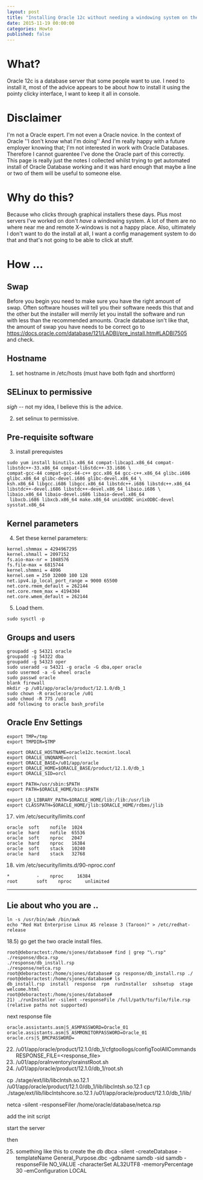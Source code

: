 ```yaml
---
layout: post
title: "Installing Oracle 12c without needing a windowing system on the server"
date: 2015-11-19 00:00:00
categories: Howto
published: false
---
```


# What?

Oracle 12c is a database server that some people want to use. I need to install it, most of the advice appears to be about how to install it using the pointy clicky interface, I want to keep it all in console.

# Disclaimer

I'm not a Oracle expert. I'm not even a Oracle novice. In the context of Oracle ''I don't know what I'm doing'' And I'm really happy with a future employer knowing that; I'm not interested in work with Oracle Databases. Therefore I cannot guarentee I've done the Oracle part of this correctly. This page is really just the notes I collected whilst trying to get automated install of Oracle Database working and it was hard enough that maybe a line or two of them will be useful to someone else.

# Why do this?

Because who clicks through graphical installers these days. Plus most servers I've worked on don't *have* a windowing system. A lot of them are no where near me and remote X-windows is not a happy place. Also, ultimately I don't want to do the install at all, I want a config management system to do that and that's not going to be able to click at stuff.

# How ... 

## Swap
Before you begin you need to make sure you have the right amount of swap. Often software houses will tell you their software needs this that and the other but the installer will merrily let you install the software and run with less than the recommended amounts. Oracle database isn't like that, the amount of swap you have needs to be correct go to <https://docs.oracle.com/database/121/LADBI/pre_install.htm#LADBI7505> and check.

## Hostname

1) set hostname in /etc/hosts (must have both fqdn and shortform)

## SELinux to permissive

*sigh* -- not my idea, I believe this is the advice.

2) set selinux to permissive. 



## Pre-requisite software
3) install prerequistes

```
sudo yum install binutils.x86_64 compat-libcap1.x86_64 compat-libstdc++-33.x86_64 compat-libstdc++-33.i686 \
compat-gcc-44 compat-gcc-44-c++ gcc.x86_64 gcc-c++.x86_64 glibc.i686 glibc.x86_64 glibc-devel.i686 glibc-devel.x86_64 \
ksh.x86_64 libgcc.i686 libgcc.x86_64 libstdc++.i686 libstdc++.x86_64 libstdc++-devel.i686 libstdc++-devel.x86_64 libaio.i686 \
libaio.x86_64 libaio-devel.i686 libaio-devel.x86_64 
 libxcb.i686 libxcb.x86_64 make.x86_64 unixODBC unixODBC-devel sysstat.x86_64
```

## Kernel parameters
4) Set these kernel parameters:
```
kernel.shmmax = 4294967295
kernel.shmall = 2097152
fs.aio-max-nr = 1048576
fs.file-max = 6815744
kernel.shmmni = 4096
kernel.sem = 250 32000 100 128
net.ipv4.ip_local_port_range = 9000 65500
net.core.rmem_default = 262144
net.core.rmem_max = 4194304
net.core.wmem_default = 262144
```
5) Load them.
```
sudo sysctl -p
```

## Groups and users

```
groupadd -g 54321 oracle
groupadd -g 54322 dba
groupadd -g 54323 oper
sudo useradd -u 54321 -g oracle -G dba,oper oracle
sudo usermod -a -G wheel oracle
sudo passwd oracle
blank firewall
mkdir -p /u01/app/oracle/product/12.1.0/db_1
sudo chown -R oracle:oracle /u01
sudo chmod -R 775 /u01
add following to oracle bash_profile
```

## Oracle Env Settings 
```
export TMP=/tmp
export TMPDIR=$TMP

export ORACLE_HOSTNAME=oracle12c.tecmint.local
export ORACLE_UNQNAME=orcl
export ORACLE_BASE=/u01/app/oracle
export ORACLE_HOME=$ORACLE_BASE/product/12.1.0/db_1
export ORACLE_SID=orcl

export PATH=/usr/sbin:$PATH
export PATH=$ORACLE_HOME/bin:$PATH

export LD_LIBRARY_PATH=$ORACLE_HOME/lib:/lib:/usr/lib
export CLASSPATH=$ORACLE_HOME/jlib:$ORACLE_HOME/rdbms/jlib
```
17) vim /etc/security/limits.conf
```
oracle	soft	nofile	1024	
oracle	hard	nofile	65536	
oracle	soft	nproc	2047
oracle	hard	nproc	16384
oracle	soft	stack	10240
oracle	hard	stack	32768

```
18) vim /etc/security/limits.d/90-nproc.conf
```
*          -    nproc     16384
root       soft    nproc     unlimited

```
---

## Lie about who you are .. 
```
ln -s /usr/bin/awk /bin/awk
echo "Red Hat Enterprise Linux AS release 3 (Taroon)" > /etc/redhat-release
```

18.5) go get the two oracle install files.
```
root@deboractest:/home/sjones/database# find | grep "\.rsp"
./response/dbca.rsp
./response/db_install.rsp
./response/netca.rsp
root@deboractest:/home/sjones/database# cp response/db_install.rsp ./
root@deboractest:/home/sjones/database# ls
db_install.rsp  install  response  rpm  runInstaller  sshsetup  stage  welcome.html
root@deboractest:/home/sjones/database# 
21) ./runInstaller -silent -responseFile /full/path/to/file/file.rsp (relative paths not supported)
```
next response file
```
oracle.assistants.asm|S_ASMPASSWORD=Oracle_01
oracle.assistants.asm|S_ASMMONITORPASSWORD=Oracle_01
oracle.crs|S_BMCPASSWORD=
```
22) /u01/app/oracle/product/12.1.0/db_1/cfgtoollogs/configToolAllCommands RESPONSE_FILE=<response_file>
23) /u01/app/oraInventory/orainstRoot.sh
24) /u01/app/oracle/product/12.1.0/db_1/root.sh

cp ./stage/ext/lib/libclntsh.so.12.1 /u01/app/oracle/product/12.1.0/db_1/lib/libclntsh.so.12.1
cp ./stage/ext/lib/libclntshcore.so.12.1 /u01/app/oracle/product/12.1.0/db_1/lib/

netca -silent -responseFiler /home/oracle/database/netca.rsp


add the init script

start the server

then

25) something like this to create the db dbca -silent -createDatabase -templateName General_Purpose.dbc -gdbname samdb -sid samdb -responseFile NO_VALUE -characterSet AL32UTF8 -memoryPercentage 30 -emConfiguration LOCAL

